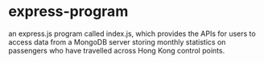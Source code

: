 # express-program
an express.js program called index.js, which provides the APIs for users to access data from a MongoDB server storing monthly statistics on passengers who have travelled across Hong Kong control points.
